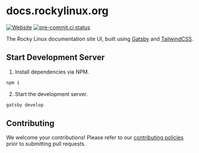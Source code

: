 # docs.rockylinux.org

[![Website](https://img.shields.io/website?up_message=up&url=https%3A%2F%2Frockylinux-docs.vercel.app)](https://rockylinux-docs.vercel.app)
[![pre-commit.ci status](https://results.pre-commit.ci/badge/github/rocky-linux/docs.rockylinux.org/master.svg)](https://results.pre-commit.ci/latest/github/rocky-linux/docs.rockylinux.org/master)

The Rocky Linux documentation site UI, built using [Gatsby](https://gatsbyjs.com) and [TailwindCSS](https://tailwindcss.com).

## Start Development Server

1. Install dependencies via NPM.

```bash
npm i
```

2. Start the development server.

```bash
gatsby develop
```

## Contributing

We welcome your contributions! Please refer to our [contributing policies](https://github.com/rocky-linux/docs.rockylinux.org/blob/master/CONTRIBUTING.md) prior to submitting pull requests.
